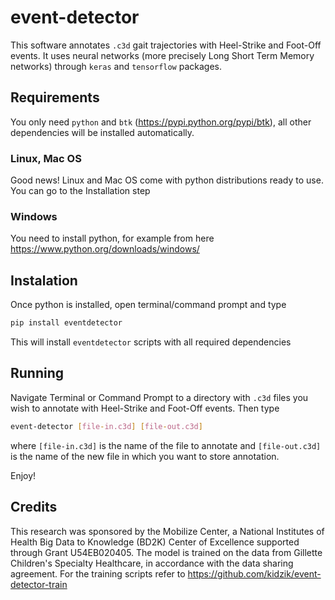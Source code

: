 # event-detector

This software annotates `.c3d` gait trajectories with Heel-Strike and Foot-Off events. It uses neural networks (more precisely Long Short Term Memory networks) through `keras` and `tensorflow` packages.

## Requirements

You only need `python` and `btk` (https://pypi.python.org/pypi/btk), all other dependencies will be installed automatically.

### Linux, Mac OS

Good news! Linux and Mac OS come with python distributions ready to use. You can go to the Installation step

### Windows

You need to install python, for example from here
https://www.python.org/downloads/windows/

## Instalation

Once python is installed, open terminal/command prompt and type

```bash
pip install eventdetector
```

This will install `eventdetector` scripts with all required dependencies

## Running

Navigate Terminal or Command Prompt to a directory with `.c3d` files you wish to annotate with Heel-Strike and Foot-Off events. Then type

```bash
event-detector [file-in.c3d] [file-out.c3d]
```

where `[file-in.c3d]` is the name of the file to annotate and `[file-out.c3d]` is the name of the new file in which you want to store annotation. 

Enjoy!

## Credits 

This research was sponsored by the Mobilize Center, a National Institutes of Health Big Data to Knowledge (BD2K) Center of Excellence supported through Grant U54EB020405. The model is trained on the data from Gillette Children's Specialty Healthcare, in accordance with the data sharing agreement. For the training scripts refer to https://github.com/kidzik/event-detector-train
